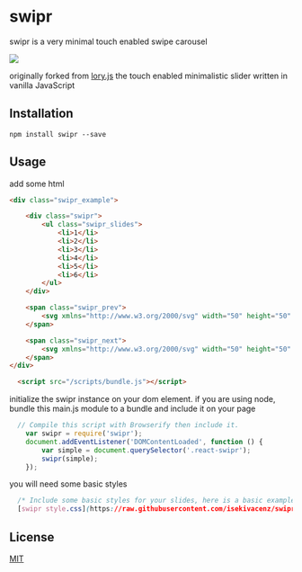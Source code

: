 # swipr

swipr is a very minimal touch enabled swipe carousel

![](http://img1.wikia.nocookie.net/__cb20130426021828/villains/images/thumb/7/78/Swiper.jpg/500px-Swiper.jpg)

originally forked from [lory.js](http://meandmax.github.io/lory/) the touch enabled minimalistic slider written in vanilla JavaScript

## Installation

`npm install swipr --save`

## Usage

add some html

```html
<div class="swipr_example">

    <div class="swipr">
        <ul class="swipr_slides">
            <li>1</li>
            <li>2</li>
            <li>3</li>
            <li>4</li>
            <li>5</li>
            <li>6</li>
        </ul>
    </div>

    <span class="swipr_prev">
        <svg xmlns="http://www.w3.org/2000/svg" width="50" height="50" viewBox="0 0 501.5 501.5"><g><path fill="#2E435A" d="M302.67 90.877l55.77 55.508L254.575 250.75 358.44 355.116l-55.77 55.506L143.56 250.75z"></path></g></svg>
    </span>

    <span class="swipr_next">
        <svg xmlns="http://www.w3.org/2000/svg" width="50" height="50" viewBox="0 0 501.5 501.5"><g><path fill="#2E435A" d="M199.33 410.622l-55.77-55.508L247.425 250.75 143.56 146.384l55.77-55.507L358.44 250.75z"></path></g></svg>
    </span>
</div>

  <script src="/scripts/bundle.js"></script>

```

initialize the swipr instance on your dom element.
if you are using node, bundle this main.js module to a bundle and include it on your page

```javascript
  // Compile this script with Browserify then include it.
    var swipr = require('swipr');
    document.addEventListener('DOMContentLoaded', function () {
        var simple = document.querySelector('.react-swipr');
        swipr(simple);
    });
```

you will need some basic styles

```css
  /* Include some basic styles for your slides, here is a basic example */
  [swipr style.css](https://raw.githubusercontent.com/isekivacenz/swipr/master/example/styles.css)
```


## License

[MIT](http://opensource.org/licenses/MIT)
